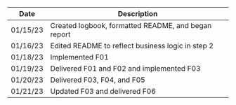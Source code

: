 | Date     | Description                                         |
|----------|-----------------------------------------------------|
| 01/15/23 | Created logbook, formatted README, and began report |
| 01/16/23 | Edited README to reflect business logic in step 2   |
| 01/18/23 | Implemented F01                                     |
| 01/19/23 | Delivered F01 and F02 and implemented F03           |
| 01/20/23 | Delivered F03, F04, and F05                         |
| 01/21/23 | Updated F03 and delivered F06                       |